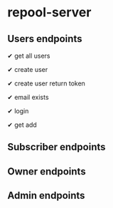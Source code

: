 # repool-server

## Users endpoints
✔ get all users

✔ create user

✔ create user return token

✔ email exists

✔ login

✔ get add

## Subscriber endpoints


## Owner endpoints

## Admin endpoints